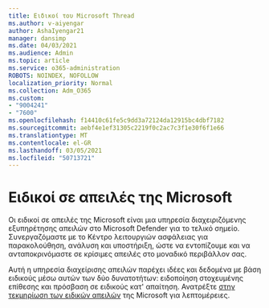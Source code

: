 ```yaml
---
title: Ειδικοί του Microsoft Thread
ms.author: v-aiyengar
author: AshaIyengar21
manager: dansimp
ms.date: 04/03/2021
ms.audience: Admin
ms.topic: article
ms.service: o365-administration
ROBOTS: NOINDEX, NOFOLLOW
localization_priority: Normal
ms.collection: Adm_O365
ms.custom:
- "9004241"
- "7600"
ms.openlocfilehash: f14410c61fe5c9dd3a72124da12915bc4dbf7182
ms.sourcegitcommit: aebf4e1ef31305c2219f0c2ac7c3f1e30f6f1e66
ms.translationtype: MT
ms.contentlocale: el-GR
ms.lasthandoff: 03/05/2021
ms.locfileid: "50713721"
---
```

# <a name="microsoft-threat-experts"></a>Ειδικοί σε απειλές της Microsoft

Οι ειδικοί σε απειλές της Microsoft είναι μια υπηρεσία διαχειριζόμενης εξυπηρέτησης απειλών στο Microsoft Defender για το τελικό σημείο.  Συνεργαζόμαστε με το Κέντρο λειτουργιών ασφάλειας για παρακολούθηση, ανάλυση και υποστήριξη, ώστε να εντοπίζουμε και να ανταποκρινόμαστε σε κρίσιμες απειλές στο μοναδικό περιβάλλον σας.

Αυτή η υπηρεσία διαχείρισης απειλών παρέχει ιδέες και δεδομένα με βάση ειδικούς μέσω αυτών των δύο δυνατοτήτων: ειδοποίηση στοχευμένης επίθεσης και πρόσβαση σε ειδικούς κατ' απαίτηση. Ανατρέξτε [στην τεκμηρίωση των ειδικών απειλών](https://docs.microsoft.com/windows/security/threat-protection/microsoft-defender-atp/microsoft-threat-experts) της Microsoft για λεπτομέρειες.

